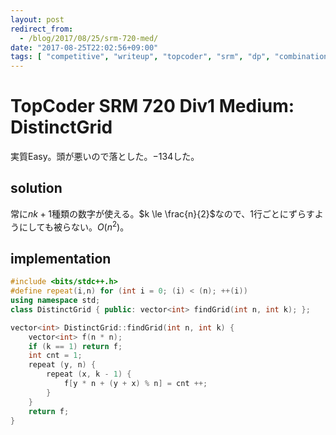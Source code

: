 ```yaml
---
layout: post
redirect_from:
  - /blog/2017/08/25/srm-720-med/
date: "2017-08-25T22:02:56+09:00"
tags: [ "competitive", "writeup", "topcoder", "srm", "dp", "combination" ]
---
```


# TopCoder SRM 720 Div1 Medium: DistinctGrid

実質Easy。頭が悪いので落とした。$-134$した。

## solution

常に$nk + 1$種類の数字が使える。$k \le \frac{n}{2}$なので、$1$行ごとにずらすようにしても被らない。$O(n^2)$。

## implementation

``` c++
#include <bits/stdc++.h>
#define repeat(i,n) for (int i = 0; (i) < (n); ++(i))
using namespace std;
class DistinctGrid { public: vector<int> findGrid(int n, int k); };

vector<int> DistinctGrid::findGrid(int n, int k) {
    vector<int> f(n * n);
    if (k == 1) return f;
    int cnt = 1;
    repeat (y, n) {
        repeat (x, k - 1) {
            f[y * n + (y + x) % n] = cnt ++;
        }
    }
    return f;
}
```
